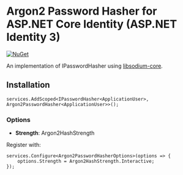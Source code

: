 # Argon2 Password Hasher for ASP.NET Core Identity (ASP.NET Identity 3)

[![NuGet](https://img.shields.io/nuget/v/ScottBrady91.AspNetCore.Identity.Argon2PasswordHasher.svg)](https://www.nuget.org/packages/ScottBrady91.AspNetCore.Identity.Argon2PasswordHasher/)

An implementation of IPasswordHasher<TUser> using [libsodium-core](https://github.com/tabrath/libsodium-core).

## Installation

```
services.AddScoped<IPasswordHasher<ApplicationUser>, Argon2PasswordHasher<ApplicationUser>>();
```

### Options

 - **Strength**: Argon2HashStrength

Register with:
```
services.Configure<Argon2PasswordHasherOptions>(options => {
	options.Strength = Argon2HashStrength.Interactive;
});
```

